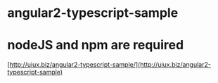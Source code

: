 # angular2-typescript-sample
# nodeJS and npm are required
[http://uiux.biz/angular2-typescript-sample/](http://uiux.biz/angular2-typescript-sample)
